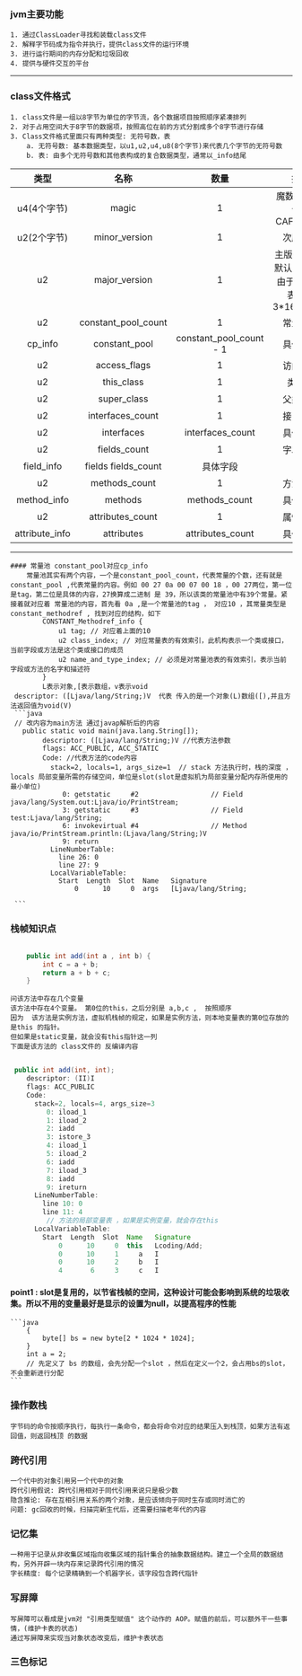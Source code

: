 

### jvm主要功能
    1. 通过ClassLoader寻找和装载class文件
    2. 解释字节码成为指令并执行，提供class文件的运行环境
    3. 进行运行期间的内存分配和垃圾回收
    4. 提供与硬件交互的平台

---

### class文件格式
	1. class文件是一组以8字节为单位的字节流，各个数据项目按照顺序紧凑排列
	2. 对于占用空间大于8字节的数据项，按照高位在前的方式分割成多个8字节进行存储
	3. Class文件格式里面只有两种类型: 无符号数，表
		a. 无符号数: 基本数据类型，以u1,u2,u4,u8(8个字节)来代表几个字节的无符号数
		b. 表: 由多个无符号数和其他表构成的复合数据类型，通常以_info结尾


|类型|名称|数量|描述|
|:----:|:----:|:----:|:----:|
|u4(4个字节)|magic|1|魔数(jdk8默认为CAFEBABE)|
|u2(2个字节)|minor_version|1|次版本号|
|u2|major_version|1|主版本号(jdk默认00 39，由于16进制表示，3*16+9=57)|
|u2	|constant_pool_count	|1|常量个数|
|cp_info	|constant_pool|	constant_pool_count - 1|具体常量|
|u2	|access_flags	|1	|访问标志|
|u2	|this_class	|1|	类索引|
|u2	|super_class	|1	|父类索引|
|u2|	interfaces_count|	1	|接口索引|
|u2|	interfaces|	interfaces_count|	具体接口|
|u2	|fields_count	|1	|字段个数|
|field_info	|fields	fields_count|	具体字段||
|u2	|methods_count	|1|	方法个数|
|method_info|	methods|	methods_count|	具体方法|
|u2|	attributes_count	|1	|属性个数|
|attribute_info	|attributes	|attributes_count|	具体属性|

---
	#### 常量池 constant_pool对应cp_info
		常量池其实有两个内容，一个是constant_pool_count，代表常量的个数，还有就是constant_pool ,代表常量的内容。例如 00 27 0a 00 07 00 18 ，00 27两位，第一位是tag，第二位是具体的内容，27换算成二进制 是 39，所以该类的常量池中有39个常量。紧接着就对应着 常量池的内容，首先看 0a ,是一个常量池的tag ， 对应10 ，其常量类型是constant_methodref , 找到对应的结构，如下 
			CONSTANT_Methodref_info {
				u1 tag; // 对应着上面的10
				u2 class_index; // 对应常量表的有效索引，此机构表示一个类或接口，当前字段或方法是这个类或接口的成员
				u2 name_and_type_index; // 必须是对常量池表的有效索引，表示当前字段或方法的名字和描述符
			}
			L表示对象,[表示数组，v表示void
	 descriptor: ([Ljava/lang/String;)V  代表 传入的是一个对象(L)数组([),并且方法返回值为void(V)
	 ```java
	 // 改内容为main方法 通过javap解析后的内容
	   public static void main(java.lang.String[]);
            descriptor: ([Ljava/lang/String;)V //代表方法参数
            flags: ACC_PUBLIC, ACC_STATIC
            Code: //代表方法的code内容
              stack=2, locals=1, args_size=1  // stack 方法执行时，栈的深度 ， locals 局部变量所需的存储空间，单位是slot(slot是虚拟机为局部变量分配内存所使用的最小单位)
                 0: getstatic     #2                  // Field java/lang/System.out:Ljava/io/PrintStream;
                 3: getstatic     #3                  // Field test:Ljava/lang/String;
                 6: invokevirtual #4                  // Method java/io/PrintStream.println:(Ljava/lang/String;)V
                 9: return
              LineNumberTable:
                line 26: 0
                line 27: 9
              LocalVariableTable:
                Start  Length  Slot  Name   Signature
                    0      10     0  args   [Ljava/lang/String;

	 ```

### 栈帧知识点

```java
    
    public int add(int a , int b) {
        int c = a + b;
        return a + b + c;
    }

```
    问该方法中存在几个变量
    该方法中存在4个变量。 第0位的this，之后分别是 a,b,c ,  按照顺序
    因为  该方法是实例方法，虚拟机栈帧的规定，如果是实例方法，则本地变量表的第0位存放的是this 的指针。
    但如果是static变量，就会没有this指针这一列
    下面是该方法的 class文件的 反编译内容
```java

 public int add(int, int);
    descriptor: (II)I
    flags: ACC_PUBLIC
    Code:
      stack=2, locals=4, args_size=3
         0: iload_1
         1: iload_2
         2: iadd
         3: istore_3
         4: iload_1
         5: iload_2
         6: iadd
         7: iload_3
         8: iadd
         9: ireturn
      LineNumberTable:
        line 10: 0
        line 11: 4
         // 方法的局部变量表 ，如果是实例变量，就会存在this
      LocalVariableTable:
        Start  Length  Slot  Name   Signature
            0      10     0  this   Lcoding/Add;
            0      10     1     a   I
            0      10     2     b   I
            4       6     3     c   I


```

#### point1 : slot是复用的，以节省栈帧的空间，这种设计可能会影响到系统的垃圾收集。所以不用的变量最好是显示的设置为null，以提高程序的性能
    ```java
        {
            byte[] bs = new byte[2 * 1024 * 1024];
        }
        int a = 2;
        // 先定义了 bs 的数组，会先分配一个slot ，然后在定义一个2，会占用bs的slot，不会重新进行分配
    ```

### 操作数栈  
    字节码的命令按顺序执行，每执行一条命令，都会将命令对应的结果压入到栈顶，如果方法有返回值，则返回栈顶 的数据

### 跨代引用
    一个代中的对象引用另一个代中的对象
    跨代引用假说: 跨代引用相对于同代引用来说只是极少数
    隐含推论: 存在互相引用关系的两个对象，是应该倾向于同时生存或同时消亡的
    问题: gc回收的时候，扫描完新生代后，还需要扫描老年代的内容

### 记忆集
    一种用于记录从非收集区域指向收集区域的指针集合的抽象数据结构。建立一个全局的数据结构，另外开辟一块内存来记录跨代引用的情况
    字长精度: 每个记录精确到一个机器字长，该字段包含跨代指针 

### 写屏障
    写屏障可以看成是jvm对 "引用类型赋值" 这个动作的 AOP。赋值的前后，可以额外干一些事情，(维护卡表的状态)
    通过写屏障来实现当对象状态改变后，维护卡表状态


### 三色标记
    


